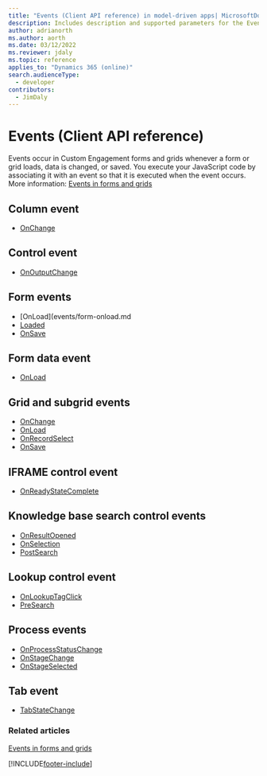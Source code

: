 ```yaml
---
title: "Events (Client API reference) in model-driven apps| MicrosoftDocs"
description: Includes description and supported parameters for the Events method.
author: adrianorth
ms.author: aorth
ms.date: 03/12/2022
ms.reviewer: jdaly
ms.topic: reference
applies_to: "Dynamics 365 (online)"
search.audienceType: 
  - developer
contributors:
  - JimDaly
---
```

# Events (Client API reference)


Events occur in Custom Engagement forms and grids whenever a form or grid loads, data is changed, or saved. You execute your JavaScript code by associating it with an event so that it is executed when the event occurs. More information: [Events in forms and grids](../events-forms-grids.md)

## Column event

- [OnChange](events/attribute-onchange.md)

## Control event

- [OnOutputChange](events/onoutputchange.md)

## Form events

- [OnLoad](events/form-onload.md
- [Loaded](events/form-loaded.md)
- [OnSave](events/form-onsave.md)

## Form data event

- [OnLoad](events/form-data-onload.md)

## Grid and subgrid events

- [OnChange](events/grid-onchange.md)
- [OnLoad](events/subgrid-onload.md)
- [OnRecordSelect](events/grid-onrecordselect.md)
- [OnSave](events/grid-onsave.md)

## IFRAME control event

- [OnReadyStateComplete](events/onreadystatecomplete.md)

## Knowledge base search control events

- [OnResultOpened](events/onresultopened.md)
- [OnSelection](events/onselection.md)
- [PostSearch](events/postsearch.md)


## Lookup control event

- [OnLookupTagClick](events/onlookuptagclick.md)
- [PreSearch](events/presearch.md)


## Process events

- [OnProcessStatusChange](events/onprocessstatuschange.md)
- [OnStageChange](events/onstagechange.md)
- [OnStageSelected](events/onstageselected.md)

## Tab event

- [TabStateChange](events/tabstatechange.md)

### Related articles

[Events in forms and grids](../events-forms-grids.md)



[!INCLUDE[footer-include](../../../../includes/footer-banner.md)]
